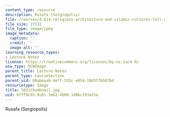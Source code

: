 ```yaml
---
content_type: resource
description: Rusafa (Sergiopolis)
file: /courses/4-614-religious-architecture-and-islamic-cultures-fall-2002/6fff0c959c613e624b601d8bc293a31a_5031thumbnail.jpg
file_size: 27132
file_type: image/jpeg
image_metadata:
  caption: ''
  credit: ''
  image-alt: ''
learning_resource_types:
- Lecture Notes
license: https://creativecommons.org/licenses/by-nc-sa/4.0/
ocw_type: OCWImage
parent_title: Lecture Notes
parent_type: CourseSection
parent_uid: 68abeaab-4eff-532c-e858-18d3ffb567bd
resourcetype: Image
title: 5031thumbnail.jpg
uid: 6fff0c95-9c61-3e62-4b60-1d8bc293a31a
---
```

Rusafa (Sergiopolis)